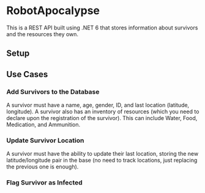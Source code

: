 # RobotApocalypse

This is a REST API built using .NET 6 that stores information about survivors and the resources they own.

## Setup



## Use Cases

### Add Survivors to the Database

A survivor must have a name, age, gender, ID, and last location (latitude, longitude). A survivor also has an inventory of resources (which you need to declare upon the registration of the survivor). This can include Water, Food, Medication, and Ammunition.

### Update Survivor Location

A survivor must have the ability to update their last location, storing the new latitude/longitude pair in the base (no need to track locations, just replacing the previous one is enough).

### Flag Survivor as Infected
